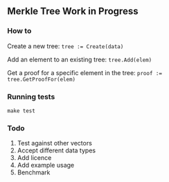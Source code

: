 ## Merkle Tree Work in Progress

### How to

Create a new tree:
`tree := Create(data)`

Add an element to an existing tree:
`tree.Add(elem)`

Get a proof for a specific element in the tree:
`proof := tree.GetProofFor(elem)`

### Running tests
`make test`

### Todo
1. Test against other vectors
2. Accept different data types
3. Add licence
4. Add example usage
5. Benchmark


